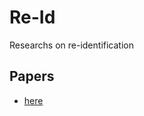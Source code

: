 # Re-Id
Researchs on re-identification

## Papers
- [here](https://github.com/VlSomers/keypoint_promptable_reidentification)

